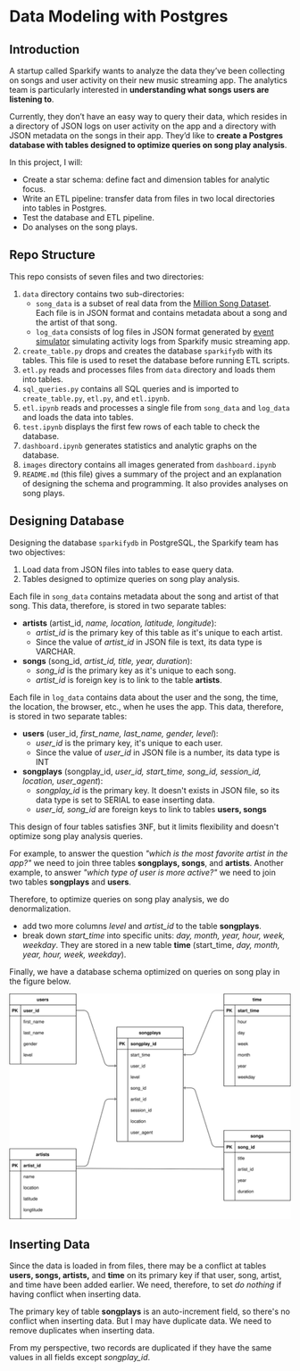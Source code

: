 # Data Modeling with Postgres

## Introduction

A startup called Sparkify wants to analyze the data they’ve been collecting on songs and user activity on their new music streaming app. The analytics team is particularly interested in **understanding what songs users are listening to**.

Currently, they don’t have an easy way to query their data, which resides in a directory of JSON logs on user activity on the app and a directory with JSON metadata on the songs in their app. They’d like to **create a Postgres database with tables designed to optimize queries on song play analysis**.

In this project, I will:
- Create a star schema:  define fact and dimension tables for analytic focus.
- Write an ETL pipeline: transfer data from files in two local directories into tables in Postgres.
- Test the database and ETL pipeline.
- Do analyses on the song plays.

## Repo Structure

This repo consists of seven files and two directories:
1. `data` directory contains two sub-directories:
	- `song_data` is a subset of real data from the [Million Song Dataset](https://labrosa.ee.columbia.edu/millionsong/). Each file is in JSON format and contains metadata about a song and the artist of that song.
	- `log_data` consists of log files in JSON format generated by [event simulator](https://github.com/Interana/eventsim) simulating activity logs from Sparkify music streaming app.
2. `create_table.py` drops and creates the database `sparkifydb` with its tables. This file is used to reset the database before running ETL scripts.
3. `etl.py` reads and processes files from `data` directory and loads them into tables.
4. `sql_queries.py` contains all SQL queries and is imported to `create_table.py`, `etl.py`, and `etl.ipynb`.
5. `etl.ipynb` reads and processes a single file from `song_data` and `log_data` and loads the data into tables.
6. `test.ipynb` displays the first few rows of each table to check the database.
7. `dashboard.ipynb` generates statistics and analytic graphs on the database.
8. `images` directory contains all images generated from `dashboard.ipynb`
9. `README.md` (this file) gives a summary of the project and an explanation of designing the schema and programming. It also provides analyses on song plays.

## Designing Database

Designing the database `sparkifydb` in PostgreSQL, the Sparkify team has two objectives:
1. Load data from JSON files into tables to ease query data.
2. Tables designed to optimize queries on song play analysis.

Each file in `song_data` contains metadata about the song and artist of that song. This data, therefore, is stored in two separate tables:
- **artists** (artist_id, *name, location, latitude, longitude*): 
	- *artist_id* is the primary key of this table as it's unique to each artist.
	- Since the value of *artist_id* in JSON file is text, its data type is VARCHAR.
- **songs** (song_id, *artist_id, title, year, duration*):
	- *song_id* is the primary key as it's unique to each song.
	- *artist_id* is foreign key is to link to the table **artists**.

Each file in `log_data` contains data about the user and the song, the time, the location, the browser, etc., when he uses the app. This data, therefore, is stored in two separate tables:
- **users** (user_id, *first_name, last_name, gender, level*):
	- *user_id* is the primary key, it's unique to each user.
	- Since the value of *user_id* in JSON file is a number, its data type is INT
- **songplays** (songplay_id, *user_id, start_time, song_id, session_id, location, user_agent*):
	- *songplay_id* is the primary key. It doesn't exists in JSON file, so its data type is set to SERIAL to ease inserting data.
	- *user_id, song_id* are foreign keys to link to tables **users, songs**

This design of four tables satisfies 3NF, but it limits flexibility and doesn't optimize song play analysis queries.

For example, to answer the question *"which is the most favorite artist in the app?"* we need to join three tables **songplays, songs**, and **artists**. Another example, to answer *"which type of user is more active?"* we need to join two tables **songplays** and **users**.

Therefore, to optimize queries on song play analysis, we do denormalization.
- add two more columns *level* and *artist_id* to the table **songplays**.
- break down *start_time* into specific units: *day, month, year, hour, week, weekday*. They are stored in a new table **time** (start_time, *day, month, year, hour, week, weekday*).

Finally, we have a database schema optimized on queries on song play in the figure below.

<p align="center">
<img src="images/sparkify_schema.svg" alt="Sparkify Database Schema">
</p>

## Inserting Data

Since the data is loaded in from files, there may be a conflict at tables **users, songs, artists,** and **time** on its primary key if that user, song, artist, and time have been added earlier. We need, therefore, to set *do nothing* if having conflict when inserting data.

The primary key of table **songplays** is an auto-increment field, so there's no conflict when inserting data. But I may have duplicate data. We need to remove duplicates when inserting data.

From my perspective, two records are duplicated if they have the same values in all fields except *songplay_id*.
